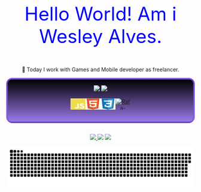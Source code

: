 <div align="center">
  <p style="color: blue; font-size: 50px;">Hello World! Am i Wesley Alves.</p>
  <p>🔭 Today I work with Games and Mobile developer as freelancer.</p>
</div>



     
  <div style="background-image: linear-gradient(to bottom, black, rgba(130,87,229,.8)); border-radius: 1rem; padding: 1rem; border: 4px solid rgba(130,87,229,.8);">
        <div align="center">
            <a href="https://github.com/wesley44354">
            <img height="190em" src="https://github-readme-stats.vercel.app/api?username=wesley44354&show_icons=true&theme=dark&include_all_commits=true&count_private=true"/>
            <img height="190em" src="https://github-readme-stats.vercel.app/api/top-langs/?username=wesley44354&layout=compact&langs_count=7&theme=dark"/>
            </div >
        <div align="center" style="display: inline_block; padding: 1rem; display: flex; justify-content: center;"><br>
            <img align="center" alt="Rafa-Js" height="30" width="40" src="https://raw.githubusercontent.com/devicons/devicon/master/icons/javascript/javascript-plain.svg">
            <img align="center" alt="Rafa-HTML" height="30" width="40" src="https://raw.githubusercontent.com/devicons/devicon/master/icons/html5/html5-original.svg">
            <img align="center" alt="Rafa-CSS" height="30" width="40" src="https://raw.githubusercontent.com/devicons/devicon/master/icons/css3/css3-original.svg">
            <img align="center" alt="Rafa-Csharp" height="30" width="40" src="https://upload.wikimedia.org/wikipedia/commons/thumb/a/a7/React-icon.svg/539px-React-icon.svg.png">
            <!-- <img align="right" alt="Rafa-pic" height="150" style="border-radius: 50;" src="https://media0.giphy.com/media/l2QDRkQtiuugmBHQ4/giphy.gif?cid=ecf05e47ba2qlq78pr3twrztbpm2g0wq76lfg7ufenhv9kpr&rid=giphy.gif&ct=g"> -->
        </div>
    </div>

##

<div align="center"> 
        <a href="https://api.whatsapp.com/send?phone=67998887913" target="_blank" rel="external">
            <img src="https://img.shields.io/badge/WhatsApp-25D366?style=for-the-badge&logo=whatsapp&logoColor=white" target="_blank">
          </a>
        <a href = "mailto:wesleyalvesdeveloper@gmail.com"><img src="https://img.shields.io/badge/-Gmail-%23333?style=for-the-badge&logo=gmail&logoColor=white" target="_blank" rel="external"></a>
        <a href="https://www.linkedin.com/in/wesley-alves-4b3834214/" target="_blank" rel="external"><img src="https://img.shields.io/badge/-LinkedIn-%230077B5?style=for-the-badge&logo=linkedin&logoColor=white" target="_blank"></a> 
       
  ![Snake animation](https://github.com/wesley44354/wesley44354/blob/output/github-contribution-grid-snake.svg)
       
  </div>
 
</div>
